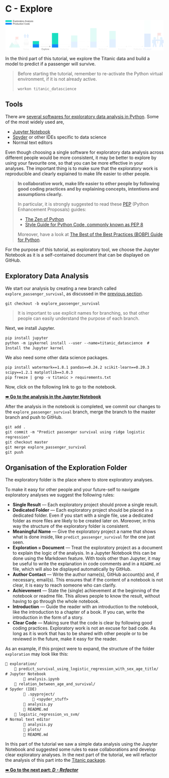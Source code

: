 # C - Explore

![explore](../../resources/explore.png)

In the third part of this tutorial, we explore the Titanic data and build a model to predict if a passenger will survive.

> Before starting the tutorial, remember to re-activate the Python virtual environment, if it is not already active.
> ```shell
> workon titanic_datascience
> ```

## Tools

There are [several softwares for exploratory data analysis in Python](https://www.datacamp.com/community/tutorials/data-science-python-ide). Some of the most widely used are,

- [Jupyter Notebook](http://jupyter.org/)
- [Spyder](https://github.com/spyder-ide/spyder) or other IDEs specific to data science
- Normal text editors

Even though choosing a single software for exploratory data analysis across different people would be more consistent, it may be better to explore by using your favourite one, so that you can be more effective in your analyses. The important thing is to make sure that the exploratory work is reproducible and clearly explained to make life easier to other people.

> **In collaborative work, make life easier to other people by following good coding practices and by explaining concepts, intentions and assumptions clearly.**
>
> In particular, it is strongly suggested to read these [PEP](https://www.python.org/dev/peps/) (Python Enhancement Proposals) guides:
>
> - [The Zen of Python](https://www.python.org/dev/peps/pep-0020/)
> - [Style Guide for Python Code, commonly known as PEP 8](https://www.python.org/dev/peps/pep-0008/)
>
> Moreover, have a look at [The Best of the Best Practices (BOBP) Guide for Python](https://gist.github.com/sloria/7001839).

For the purpose of this tutorial, as exploratory tool, we choose the Jupyter Notebook as it is a self-contained document that can be displayed on GitHub.

## Exploratory Data Analysis

We start our analysis by creating a new branch called `explore_passenger_survival`, as discussed in the [previous section](../b-collaborate).

```shell
git checkout -b explore_passenger_survival
```

> It is important to use explicit names for branching, so that other people can easily understand the purpose of each branch.

Next, we install Jupyter.

```shell
pip install jupyter
python -m ipykernel install --user --name=titanic_datascience  # Install the Jupyter kernel
```

We also need some other data science packages.

```shell
pip install watermark==1.8.1 pandas==0.24.2 scikit-learn==0.20.3 scipy==1.2.1 matplotlib==3.0.3
pip freeze | grep -v titanic > requirements.txt
```

Now, click on the following link to go to the notebook.

[**➠   Go to the analysis in the Jupyter Notebook**](exploration/predict_survival_using_logistic_regression_with_sex_age_title/analysis.ipynb)

After the analysis in the notebook is completed, we commit our changes to the `explore_passenger_survival` branch, merge the branch to the master branch and push to GitHub.

```shell
git add .
git commit -m "Predict passenger survival using ridge logistic regression"
git checkout master
git merge explore_passenger_survival
git push
```

## Organisation of the Exploration Folder

The exploratory folder is the place where to store exploratory analyses.

To make it easy for other people and your future-self to navigate exploratory analyses we suggest the following rules:

- **Single Result** — Each exploratory project should prove a single result.
- **Dedicated Folder** — Each exploratory project should be placed in a dedicated folder. Even if you start with a single file, use a dedicated folder as more files are likely to be created later on. Moreover, in this way the structure of the exploratory folder is consistent.
- **Meaningful Name** — Give the exploratory project a name that shows what is done inside, like `predict_passenger_survival` for the one just seen.
- **Exploration = Document** — Treat the exploratory project as a document to explain the logic of the analysis. In a Jupyter Notebook this can be done using the Markdown feature. With tools other than Jupyter, it may be useful to write the explanation in code comments and in a `README.md` file, which will also be displayed automatically by GitHub.
- **Author Contact** — Write the author name(s), GitHub account(s) and, if necessary, email(s). This ensures that if the content of a notebook is not clear, it is easy to reach someone who can clarify.
- **Achievement** — State the (single) achievement at the beginning of the notebook or readme file. This allows people to know the result, without having to go through the whole notebook.
- **Introduction** — Guide the reader with an introduction to the notebook, like the introduction to a chapter of a book. If you can, write the introduction in the form of a story.
- **Clear Code** — Making sure that the code is clear by following good coding practices. Exploratory work is not an excuse for bad code. As long as it is work that has to be shared with other people or to be reviewed in the future, make it easy for the reader.

As an example, if this project were to expand, the structure of the folder `exploration` may look like this:

```
📁 exploration/
    📁 predict_survival_using_logistic_regression_with_sex_age_title/    # Jupyter Notebook
        📄 analysis.ipynb
    📁 relation_between_age_and_survival/                                # Spyder (IDE)
        📁 .spyproject/
            📄 <spyder_stuff>
        📄 analysis.py
        📄 README.md
    📁 logistic_regression_vs_svm/                                       # Normal text editor
        📄 analysis.py
        📁 plots/
        📄 README.md
```

In this part of the tutorial we saw a simple data analysis using the Jupyter Notebook and suggested some rules to ease collaborations and develop clear exploratory analyses. In the next part of the tutorial, we will refactor the analysis of this part into the [Titanic package](titanic).

[**➠   Go to the next part: *D - Refactor***](../d-refactor)
